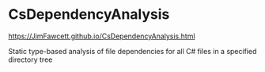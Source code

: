 # CsDependencyAnalysis

https://JimFawcett.github.io/CsDependencyAnalysis.html

Static type-based analysis of file dependencies for all C# files in a specified directory tree
